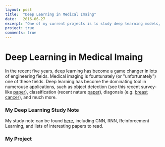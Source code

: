 ```yaml
---
layout: post
title:  "Deep Learning in Medical Imaing"
date:   2016-06-27
excerpt: "One of my current projects is to study deep learning models, such as CNN, RNN, or Reinforcement Learning, to solve medical imaging problems. "
project: true
comments: true
---
```


# Deep Learning in Medical Imaing

In the recent five years, deep learning has become a game changer in lots of engineering fields. Medical imaging is fountunately (or "unfortunately") one of these fields. Deep learning has become the dominating tool in numerouse applications, such as object detection (see this recent survey-like [paper](http://arxiv.org/pdf/1602.03409v1.pdf)), classification (recent nature [paper](http://www.nature.com/articles/srep21471)), diagonsis (e.g. [breast cancer](https://news.samsung.com/global/samsung-applies-deep-learning-technology-to-diagnostic-ultrasound-imaging)), and much more.

### My Deep Learning Study Note

My study note can be found [here](Think-About-Deep-Learning.md), including CNN, RNN, Reinforcement Learning, and lists of interesting papers to read. 

### My Project





